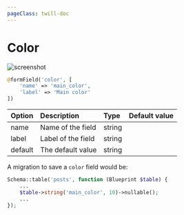 ```yaml
---
pageClass: twill-doc
---
```


# Color

![screenshot](/docs/_media/color.png)

```php
@formField('color', [
    'name' => 'main_color',
    'label' => 'Main color'
])
```

| Option    | Description         | Type     | Default value |
| :-------- | :------------------ | :------- | :------------ |
| name      | Name of the field   | string   |               |
| label     | Label of the field  | string   |               |
| default   | The default value   | string   |               |

A migration to save a `color` field would be:

```php
Schema::table('posts', function (Blueprint $table) {
    ...
    $table->string('main_color', 10)->nullable();
    ...
});
```
